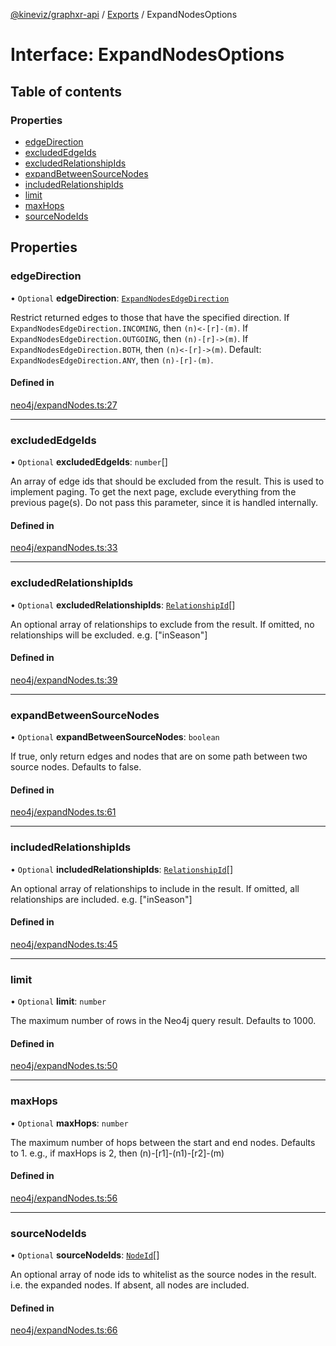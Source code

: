 [@kineviz/graphxr-api](../README.md) / [Exports](../modules.md) / ExpandNodesOptions

# Interface: ExpandNodesOptions

## Table of contents

### Properties

- [edgeDirection](ExpandNodesOptions.md#edgedirection)
- [excludedEdgeIds](ExpandNodesOptions.md#excludededgeids)
- [excludedRelationshipIds](ExpandNodesOptions.md#excludedrelationshipids)
- [expandBetweenSourceNodes](ExpandNodesOptions.md#expandbetweensourcenodes)
- [includedRelationshipIds](ExpandNodesOptions.md#includedrelationshipids)
- [limit](ExpandNodesOptions.md#limit)
- [maxHops](ExpandNodesOptions.md#maxhops)
- [sourceNodeIds](ExpandNodesOptions.md#sourcenodeids)

## Properties

### edgeDirection

• `Optional` **edgeDirection**: [`ExpandNodesEdgeDirection`](../enums/ExpandNodesEdgeDirection.md)

Restrict returned edges to those that have the specified direction.
If `ExpandNodesEdgeDirection.INCOMING`, then `(n)<-[r]-(m)`.
If `ExpandNodesEdgeDirection.OUTGOING`, then `(n)-[r]->(m)`.
If `ExpandNodesEdgeDirection.BOTH`, then `(n)<-[r]->(m)`.
Default: `ExpandNodesEdgeDirection.ANY`, then `(n)-[r]-(m)`.

#### Defined in

[neo4j/expandNodes.ts:27](https://bitbucket.org/kineviz/graphxr-api/src/019f384/src/neo4j/expandNodes.ts#lines-27)

___

### excludedEdgeIds

• `Optional` **excludedEdgeIds**: `number`[]

An array of edge ids that should be excluded from the result.
This is used to implement paging. To get the next page, exclude everything from the previous page(s).
Do not pass this parameter, since it is handled internally.

#### Defined in

[neo4j/expandNodes.ts:33](https://bitbucket.org/kineviz/graphxr-api/src/019f384/src/neo4j/expandNodes.ts#lines-33)

___

### excludedRelationshipIds

• `Optional` **excludedRelationshipIds**: [`RelationshipId`](../modules.md#relationshipid)[]

An optional array of relationships to exclude from the result.
If omitted, no relationships will be excluded.
e.g. ["inSeason"]

#### Defined in

[neo4j/expandNodes.ts:39](https://bitbucket.org/kineviz/graphxr-api/src/019f384/src/neo4j/expandNodes.ts#lines-39)

___

### expandBetweenSourceNodes

• `Optional` **expandBetweenSourceNodes**: `boolean`

If true, only return edges and nodes that are on some path between two source nodes.
Defaults to false.

#### Defined in

[neo4j/expandNodes.ts:61](https://bitbucket.org/kineviz/graphxr-api/src/019f384/src/neo4j/expandNodes.ts#lines-61)

___

### includedRelationshipIds

• `Optional` **includedRelationshipIds**: [`RelationshipId`](../modules.md#relationshipid)[]

An optional array of relationships to include in the result.
If omitted, all relationships are included.
e.g. ["inSeason"]

#### Defined in

[neo4j/expandNodes.ts:45](https://bitbucket.org/kineviz/graphxr-api/src/019f384/src/neo4j/expandNodes.ts#lines-45)

___

### limit

• `Optional` **limit**: `number`

The maximum number of rows in the Neo4j query result.
Defaults to 1000.

#### Defined in

[neo4j/expandNodes.ts:50](https://bitbucket.org/kineviz/graphxr-api/src/019f384/src/neo4j/expandNodes.ts#lines-50)

___

### maxHops

• `Optional` **maxHops**: `number`

The maximum number of hops between the start and end nodes.
Defaults to 1.
e.g., if maxHops is 2, then (n)-[r1]-(n1)-[r2]-(m)

#### Defined in

[neo4j/expandNodes.ts:56](https://bitbucket.org/kineviz/graphxr-api/src/019f384/src/neo4j/expandNodes.ts#lines-56)

___

### sourceNodeIds

• `Optional` **sourceNodeIds**: [`NodeId`](../modules.md#nodeid)[]

An optional array of node ids to whitelist as the source nodes in the result.
i.e. the expanded nodes. If absent, all nodes are included.

#### Defined in

[neo4j/expandNodes.ts:66](https://bitbucket.org/kineviz/graphxr-api/src/019f384/src/neo4j/expandNodes.ts#lines-66)
